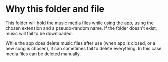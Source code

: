 # Why this folder and file

This folder will hold the music media files while using the app, using the chosen extension and a pseudo-random name.
If the folder doesn't exist, music will fail to be downloaded.

While the app does delete music files after use (when app is closed, or a new song is chosen), it can sometimes fail to delete everything.
In this case, media files can be deleted manually.